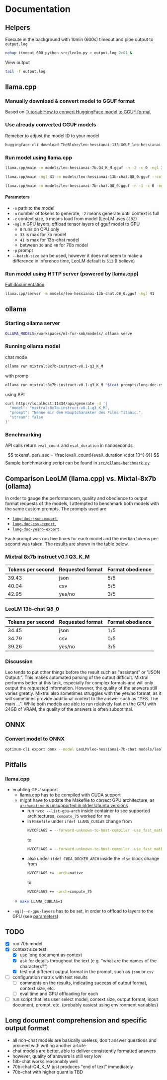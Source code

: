 # Documentation

## Helpers
Execute in the background with 10min (600s) timeout and pipe output to `output.log`
```bash
nohup timeout 600 python src/leolm.py > output.log 2>&1 &
```
View output
```bash
tail -f output.log
```

## llama.cpp
### Manually download & convert model to GGUF format
Based on [Tutorial: How to convert HuggingFace model to GGUF format](https://github.com/ggerganov/llama.cpp/discussions/2948)

### Use already converted GGUF models
Remeber to adjust the model ID to your model
```bash
huggingface-cli download TheBloke/leo-hessianai-13B-GGUF leo-hessianai-13b.Q8_0.gguf --local-dir models/ --local-dir-use-symlinks False
```

### Run model using llama.cpp
```bash
llama.cpp/main -m models/leo-hessianai-7b.Q4_K_M.gguf -n -2 -c 0 -ngl 33 -p "Das Wetter in Potsdam soll"
```
```bash
llama.cpp/main -ngl 41 -m models/leo-hessianai-13b-chat.Q8_0.gguf --color -c 0 --temp 0.7 --repeat_penalty 1.1 -n -1 -f prompts/long-doc-csv-export.txt
```
```bash
llama.cpp/main -m models/leo-hessianai-7b-chat.Q8_0.gguf -n -1 -c 0 -ngl 33 -i -r "Benutzer:" -f prompts/rede-mit-bob.txt
```

#### Parameters
- `-m` path to the model
- `-n` number of tokens to generate, `-2` means generate until context is full
- `-c` context size, `0` means  load from model (LeoLM uses `8192`)
- `-ngl` n GPU layers, offload tensor layers of gguf model to GPU
    - `0` runs on CPU only
    - `33` is max for 7b model
    - `41` is max for 13b-chat model
    - between `30` and `40` for 70b model
- `-p` prompt
- `--batch-size` can be used, however it does not seem to make a difference in inference time, LeoLM default is `512` (I believe)

### Run model using HTTP server (powered by llama.cpp)
[Full documentation](https://github.com/ggerganov/llama.cpp/blob/master/examples/server/README.md)
```bash
llama.cpp/server -m models/leo-hessianai-13b-chat.Q8_0.gguf -ngl 41
```

## ollama
### Starting ollama server
```bash
OLLAMA_MODELS=/workspaces/ml-for-smb/models/ ollama serve
```

### Running ollama model
chat mode
```bash
ollama run mixtral:8x7b-instruct-v0.1-q3_K_M
```
with promp
```bash
ollama run mixtral:8x7b-instruct-v0.1-q3_K_M "$(cat prompts/long-doc-csv-export.txt)"
```
using API
```bash
curl http://localhost:11434/api/generate -d '{
  "model": "mixtral:8x7b-instruct-v0.1-q3_K_M",
  "prompt": "Nenne mir den Hauptcharakter des Films Titanic.",
  "stream": false
}'
```

### Benchmarking
API calls return `eval_count` and `eval_duration` in nanoseconds

$$
tokens\_per\_sec = \frac{eval\_count}{eval\_duration \cdot 10^{-9}}
$$
Sample benchmarking script can be found in [`src/ollama-benchmark.py`](src/ollama-benchmark.py)

## Comparison LeoLM (llama.cpp) vs. Mixtal-8x7b (ollama)
In order to gauge the performancem, quality and obedience to output format requests of the models, I attempted to benchmark both models with the same custom prompts. The prompts used are
- [`long-doc-json-export`](prompts/long-doc-json-export.txt),
- [`long-doc-csv-export`](prompts/long-doc-csv-export.txt),
- [`long-doc-yesno-export`](prompts/long-doc-yesno-export.txt).

Each prompt was run five times for each model and the median tokens per second was taken. The results are shown in the table below.

### Mixtral 8x7b instruct v0.1 Q3_K_M
| Tokens per second | Requested format | Format obedience |
|---|---|---|
| 39.43 | json | 5/5 |
| 40.04 | csv | 5/5 |
| 42.95 | yes/no | 3/5 |

### LeoLM 13b-chat Q8_0
| Tokens per second | Requested format | Format obedience |
|---|---|---|
| 34.45 | json | 1/5 |
| 34.79 | csv | 0/5 |
| 39.26 | yes/no | 3/5 |

### Discussion
Leo tends to put other things before the result such as "assistant" or "JSON Output:". This makes automated parsing of the output difficult. Mixtral performs better at this task, especially for complex formats and will only output the requested information. However, the quality of the answers still varies greatly. Mixtral also sometimes struggles with the yes/no format, as it will sometimes provide additional context to the answer such as "YES. The main ...". While both models are able to run relatively fast on the GPU with 24GB of VRAM, the quality of the answers is often suboptimal.

## ONNX
### Convert model to ONNX
```bash
optimum-cli export onnx --model LeoLM/leo-hessianai-7b-chat models/leolm-7b-chat-onnx/
```

## Pitfalls
### llama.cpp
- enabling GPU support
    - llama.cpp has to be compiled with CUDA support
    - might have to update the Makefile to correct GPU architecture, as [`arch=native` is unsupported in older Ubuntu versions](https://github.com/ggerganov/llama.cpp/discussions/2142#discussioncomment-6714308)
        - run `nvcc --list-gpu-arch` inside container to see supported architectures, `compute_75` worked for me
        - in `Makefile` under `ifdef LLAMA_CUBLAS` change from
          ```bash
          NVCCFLAGS = --forward-unknown-to-host-compiler -use_fast_math
          ```
          to
          ```bash
          NVCCFLAGS = --forward-unknown-to-host-compiler -use_fast_math -arch=compute_75
          ```
        - also under `ifdef CUDA_DOCKER_ARCH` inside the `else` block change from
          ```bash
          NVCCFLAGS += -arch=native
          ```
          to
          ```bash
          NVCCFLAGS += -arch=compute_75
          ```
    - ```bash
      make LLAMA_CUBLAS=1
      ```
- `-ngl|--n-gpu-layers` has to be set, in order to offload to layers to the GPU (see [parameters](#parameters))

## TODO
- [x] run 70b model
- [x] context size test
    - [x] use long document as context
    - [x] ask for details throughout the text (e.g. "what are the names of the characters?")
    - [x] test out different output format in the prompt, such as `json` or `csv`
- [ ] configuration matrix with test results
    - [ ] comments on the results, indicating success of output format, context size, etc.
    - [ ] eval time and GPU offloading for each
- [ ] run script that lets user select model, context size, output format, input document, prompt, etc. (probably easiest using environment variables)

## Long document comprehension and specific output format
- all non-chat models are basically useless, don't answer questions and proceed with writing another article
- chat models are better, able to deliver consistently formatted answers
- however, quality of answers is still very low
- 13b-chat works reasonably well
- 70b-chat-Q4_K_M just produces "end of text" immediately
- 70b-chat with higher quant is TBD
